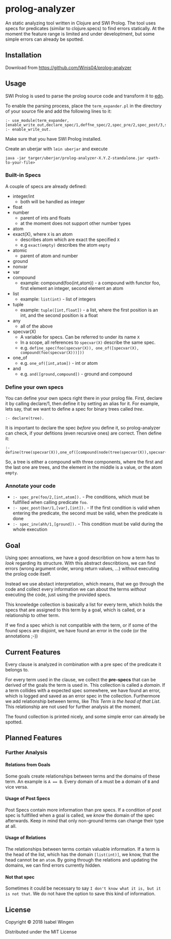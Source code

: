 # prolog-analyzer

An static analyzing tool written in Clojure and SWI Prolog. 
The tool uses specs for predicates (similar to clojure.specs) to find errors statically.
At the moment the feature range is limited and under developtment, but some simple errors can already be spotted.


## Installation

Download from https://github.com/Winis04/prolog-analyzer

## Usage

SWI Prolog is used to parse the prolog source code and transform it to [edn](https://github.com/edn-format/edn).

To enable the parsing process, place the `term_expander.pl` in the directory of your source file and add the following lines to it:

```
:- use_module(term_expander,[enable_write_out,declare_spec/1,deffne_spec/2,spec_pre/2,spec_post/3,spec_invariant/2]).
:- enable_write_out.
```

Make sure that you have SWI Prolog installed.

Create an uberjar with `lein uberjar` and execute
```
java -jar targer/uberjar/prolog-analyzer-X.Y.Z-standalone.jar <path-to-your-file>

```

### Built-in Specs
A couple of specs are already defined:
* integer/int
    * both will be handled as integer
* float
* number
    * parent of ints and floats
    * at the moment does not support other number types
* atom
* exact(X), where `X` is an atom
    * describes atom which are exact the specified `X`
    * e.g `exact(empty)` describes the atom `empty`
* atomic
    * parent of atom and number
* ground
* nonvar
* var
* compound
    * example: compound(foo(int,atom)) - a compound with functor foo, first element an integer, second element an atom
* list 
    * example: `list(int)` - list of integers
* tuple
    * example: `tuple([int,float])` - a list, where the first position is an int, and the second position is a float
* any
    * all of the above
* specvar(X)
    * A variable for specs. Can be referred to under its name `X`
    * In a scope, all references to `specvar(X)` describe the same spec.
    * e.g. `define_spec(foo(specvar(X)), one_of([specvar(X), compound(foo(specvar(X)))]))`
* one_of
    * e.g. `one_of([int,atom])` - int or atom
* and
    * e.g. `and([ground,compound])` - ground and compound
    
### Define your own specs
You can define your own specs right there in your prolog file. First, declare it by calling declare/1, then define it by setting an alias for it.
For example, lets say, that we want to define a spec for binary trees called *tree*.
```
:- declare(tree).
```
It is important to declare the spec *before* you define it, so prolog-analyzer can check, if your defitions (even recursive ones) are correct.
Then define it:
```
:- define(tree(specvar(X)),one_of([compound(node(tree(specvar(X)),specvar(X),tree(specvar(X)))),exact(empty)])).
```
So, a tree is either a compound with three components, where the first and the last one are trees, and the element in the middle is a value, or the atom `empty`.

### Annotate your code
* `:- spec_pre(foo/2,[int,atom]).` - Pre conditions, which must be fullfilled when calling predicate `foo`.
* `:- spec_post(bar/1,[var],[int]).` - If the first condition is valid when entering the predicate, the second must be valid, when the predicate is done
* `:- spec_inv(ahh/1,[ground]).` - This condition must be valid during the whole execution

## Goal
Using spec annoations, we have a good describtion on how a term has to *look* regarding its structure. With this abstract describtions, we can find errors (wrong argument order, wrong return values, ...) without executing the prolog code itself. 

Instead we use abstact interpretation, which means, that we go through the code and collect every information we can about the terms *without* executing the code, just using the provided specs.

This knowledge collection is basically a list for every term, which holds the specs that are assigned to this term by a goal, which is called, or a relationship to other term.

If we find a spec which is not compatible with the term, or if some of the found specs are disjoint, we have found an error in the code (or the annotations ;-))

## Current Features
Every clause is analyzed in combination with a pre spec of the predicate it belongs to. 

For every term used in the clause, we collect the **pre-specs** that can be derived of the goals the term is used in. This collection is called a *domain*.
If a term collides with a expected spec somewhere, we have found an error, which is logged and saved as an error spec in the collection.
Furthermore we add relationship between terms, like *This Term is the head of that List*. This relationship are not used for further analysis at the moment.

The found collection is printed nicely, and some simple error can already be spotted.


## Planned Features

### Further Analysis
#### Relations from Goals
Some goals create relationships between terms and the domains of these term. An example is `A == B`. Every domain of `A` must be a domain of `B` and vice versa.

#### Usage of Post Specs
Post Specs contain more information than pre specs. If a condition of post spec is fullfilled when a goal is called, we *know* the domain of the spec afterwards. Keep in mind that only non-ground terms can change their type at all.

#### Usage of Relations
The relationships between terms contain valuable information. If a term is the head of the list, which has the domain `[list(int)]`, we know, that the head cannot be an `atom`. By going through the relations and updating the domains, we can find errors currently hidden.

#### Not that spec
Sometimes it could be necessary to say `I don't know what it is, but it is not that`. We do not have the option to save this kind of information.


## License

Copyright © 2018 Isabel Wingen

Distributed under the MIT License
